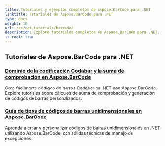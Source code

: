 ```yaml
---
title: Tutoriales y ejemplos completos de Aspose.BarCode para .NET
linktitle: Tutoriales de Aspose.BarCode para .NET
type: docs
weight: 10
url: /es/net/tutorials/barcode/
description: Explore tutoriales completos de Aspose.BarCode para .NET. Aprenda a generar, personalizar y administrar códigos de barras con guías detalladas paso a paso.
is_root: true
---
```


## Tutoriales de Aspose.BarCode para .NET
### [Dominio de la codificación Codabar y la suma de comprobación en Aspose.BarCode](./mastering-codabar-encoding-and-checksum/)
Cree fácilmente códigos de barras Codabar en .NET con Aspose.BarCode. Explore tutoriales sobre cálculos de suma de comprobación y generación de códigos de barras personalizados.
### [Guía de tipos de códigos de barras unidimensionales en Aspose.BarCode](./guide-one-dimensional-barcode-types/)
Aprenda a crear y personalizar códigos de barras unidimensionales en .NET utilizando Aspose.BarCode, con sólidas técnicas de manejo de excepciones.